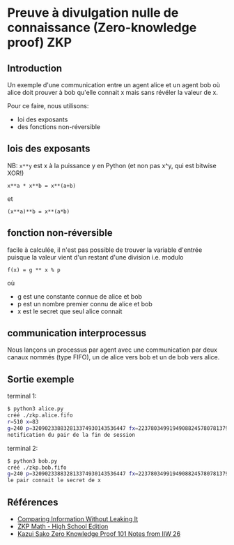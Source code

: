 # Preuve à divulgation nulle de connaissance (Zero-knowledge proof) ZKP

## Introduction

Un exemple d'une communication entre un agent alice et un agent bob où alice doit prouver à bob qu'elle connait x mais sans révéler la valeur de x.

Pour ce faire, nous utilisons:

* loi des exposants
* des fonctions non-réversible

## lois des exposants

NB: ```x**y``` est x à la puissance y en Python (et non pas x^y, qui est bitwise XOR!)

```
x**a * x**b = x**(a+b)
```

et 

```
(x**a)**b = x**(a*b)
```

## fonction non-réversible

 facile à calculée, il n'est pas possible de trouver la variable d'entrée puisque la valeur vient d'un restant d'une division i.e. modulo

```
f(x) = g ** x % p
```

où 

* g est une constante connue de alice et bob
* p est un nombre premier connu de alice et bob
* x est le secret que seul alice connait

## communication interprocessus


Nous lançons un processus par agent avec une communication par deux canaux nommés (type FIFO), un de alice vers bob et un de bob vers alice.


## Sortie exemple

terminal 1:

```bash
$ python3 alice.py 
créé ./zkp.alice.fifo
r=510 x=83
g=240 p=320902338832813374930143536447 fx=223780349919490882457807813796, fr=295709063760314061456845428928
notification du pair de la fin de session
```

terminal 2:

```bash
$ python3 bob.py 
créé ./zkp.bob.fifo
g=240 p=320902338832813374930143536447 fx=223780349919490882457807813796, fr=295709063760314061456845428928
le pair connait le secret de x
```

## Références

* [Comparing Information Without Leaking It](https://www.stat.berkeley.edu/~aldous/157/Papers/fagin.pdf)
* [ZKP Math - High School Edition](https://www.youtube.com/watch?v=sKEabURqj28)
* [Kazui Sako Zero Knowledge Proof 101 Notes from IIW 26](https://github.com/afroDC/Personal/wiki/Kazui-Sako-Zero-Knowledge-Proof-101-Notes-from-IIW-26)
